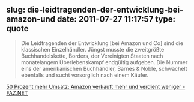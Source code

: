 slug: die-leidtragenden-der-entwicklung-bei-amazon-und
date: 2011-07-27 11:17:57
type: quote
---

> Die Leidtragenden der Entwicklung [bei Amazon und Co] sind die klassischen Einzelhändler. Jüngst musste die zweitgrößte Buchhandelskette, Borders, der Vereinigten Staaten nach monatelangem Überlebenskampf endgültig aufgeben. Die Nummer eins der amerikanischen Buchhändler, Barnes & Noble, schwächelt ebenfalls und sucht vorsorglich nach einem Käufer.

[50 Prozent mehr Umsatz: Amazon verkauft mehr und verdient weniger - FAZ.NET](http://www.faz.net/artikel/C31306/50-prozent-mehr-umsatz-amazon-verkauft-mehr-und-verdient-weniger-30474149.html)
